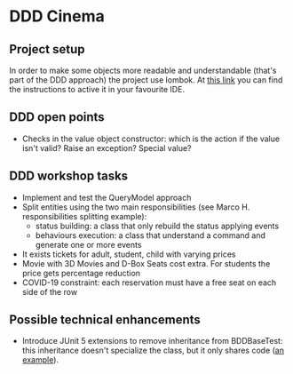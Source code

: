 # DDD Cinema

## Project setup

In order to make some objects more readable and understandable (that's part of the DDD approach) the project use lombok.
At [this link](https://www.baeldung.com/lombok-ide) you can find the instructions to active it in your favourite IDE.


## DDD open points

* Checks in the value object constructor: which is the action if the value isn't valid? Raise an exception? Special value?

## DDD workshop tasks

* Implement and test the QueryModel approach
* Split entities using the two main responsibilities (see Marco H. responsibilities splitting example):
    * status building: a class that only rebuild the status applying events
    * behaviours execution: a class that understand a command and generate one or more events
* It exists tickets for adult, student, child with varying prices
* Movie with 3D Movies and D-Box Seats cost extra. For students the price gets percentage reduction
* COVID-19 constraint: each reservation must have a free seat on each side of the row


## Possible technical enhancements

* Introduce JUnit 5 extensions to remove inheritance from BDDBaseTest: this inheritance doesn't specialize the class, but it only shares code ([an example](https://www.infoq.com/articles/deep-dive-junit5-extensions/)).



